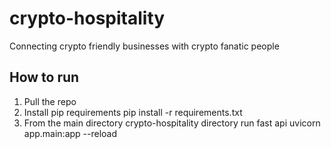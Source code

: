 # crypto-hospitality
Connecting crypto friendly businesses with crypto fanatic people

## How to run
1. Pull the repo
2. Install pip requirements
        pip install -r requirements.txt
3. From the main directory crypto-hospitality directory run fast api
        uvicorn app.main:app --reload

